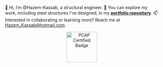 👋 Hi, I’m @Hazem-Kassab, a structural engineer.
📂 You can explore my work, including steel structures I've designed, in my [**portfolio repository**](https://github.com/Hazem-Kassab/Portfolio).
📫 Interested in collaborating or learning more? Reach me at Hazem_Kassab@hotmail.com.
<div align="center">
  <a href="https://www.credly.com/badges/03efe8ca-597e-407e-bf8b-b43229131494" target="_blank">
    <img src="https://images.credly.com/size/340x340/images/4e248e82-9e87-4a63-9263-250fafe5fb1f/image.png" alt="PCAP Certified Badge" width="100">
  </a>
</div>
<!---
Hazem-Kassab/Hazem-Kassab is a ✨ special ✨ repository because its `README.md` (this file) appears on your GitHub profile.
You can click the Preview link to take a look at your changes.
--->
